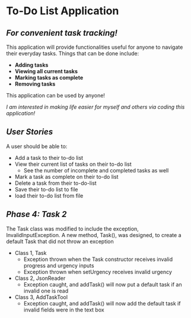 # To-Do List Application

## *For convenient task tracking!*

This application will provide functionalities useful for anyone to navigate their everyday tasks.
Things that can be done include:  

- **Adding tasks**
- **Viewing all current tasks**
- **Marking tasks as complete**
- **Removing tasks**

This application can be used by anyone!

*I am interested in making life easier for myself and others via coding this application!*

## *User Stories*

A user should be able to: 
- Add a task to their to-do list
- View their current list of tasks on their to-do list
    - See the number of incomplete and completed tasks as well
- Mark a task as complete on their to-do list
- Delete a task from their to-do-list
- Save their to-do list to file
- load their to-do list from file 

## *Phase 4: Task 2*

The Task class was modified to include the exception, InvalidInputException.
A new method, Task(), was designed, to create a default Task that did not throw an exception

- Class 1, Task
    - Exception thrown when the Task constructor receives invalid progress and urgency inputs
    - Exception thrown when setUrgency receives invalid urgency
- Class 2, JsonReader
    - Exception caught, and addTask() will now put a default task if an invalid one is read
- Class 3, AddTaskTool
    - Exception caught, and addTask() will now add the default task if invalid fields were in the text box